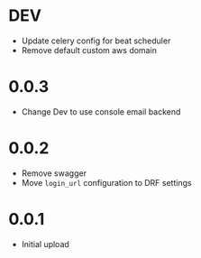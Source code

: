 # DEV
- Update celery config for beat scheduler
- Remove default custom aws domain
# 0.0.3
- Change Dev to use console email backend
# 0.0.2
* Remove swagger
* Move `login_url` configuration to DRF settings
# 0.0.1
- Initial upload
